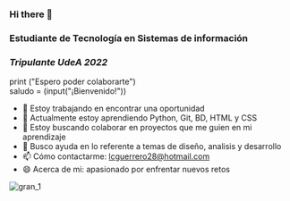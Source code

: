 ### Hi there 👋

### Estudiante de Tecnología en Sistemas de información<br/>
### *Tripulante UdeA 2022*

print ("Espero poder colaborarte")<br/>
saludo = (input("¡Bienvenido!"))

- 🔭 Estoy trabajando en encontrar una oportunidad
- 🌱 Actualmente estoy aprendiendo Python, Git, BD, HTML y CSS
- 👯 Estoy buscando colaborar en proyectos que me guien en mi aprendizaje
- 🤔 Busco ayuda en lo referente a temas de diseño, analisis y desarrollo
- 📫 Cómo contactarme: lcguerrero28@hotmail.com
- 😄 Acerca de mi: apasionado por enfrentar nuevos retos

![gran_1](https://user-images.githubusercontent.com/81112808/113521346-81ad1300-955e-11eb-977c-d2ee1bb8d272.jpg)
